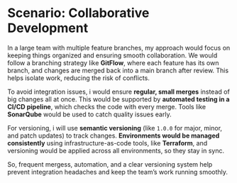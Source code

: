 # Scenario: Collaborative Development


In a large team with multiple feature branches, my approach would focus on keeping things organized and ensuring smooth collaboration. We would follow a branching strategy like **GitFlow**, where each feature has its own branch, and changes are merged back into a main branch after review. This helps isolate work, reducing the risk of conflicts.

To avoid integration issues, i would ensure **regular, small merges** instead of big changes all at once. This would be supported by **automated testing in a CI/CD pipeline**, which checks the code with every merge. Tools like **SonarQube** would be used to catch quality issues early.

For versioning, i will use **semantic versioning** (like `1.0.0` for major, minor, and patch updates) to track changes. **Environments would be managed consistently** using infrastructure-as-code tools, like **Terraform**, and versioning would be applied across all environments, so they stay in sync.

So, frequent mergess, automation, and a clear versioning system help prevent integration headaches and keep the team’s work running smoothly.
